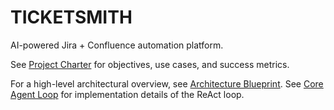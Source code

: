 # TICKETSMITH

AI-powered Jira + Confluence automation platform.

See [Project Charter](PROJECT_CHARTER.md) for objectives, use cases, and success metrics.

For a high-level architectural overview, see [Architecture Blueprint](docs/ARCHITECTURE_BLUEPRINT.md).
See [Core Agent Loop](docs/CORE_AGENT_LOOP.md) for implementation details of the ReAct loop.
